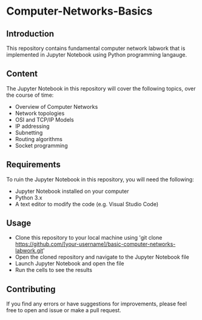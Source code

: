 # Computer-Networks-Basics

## Introduction

This repository contains fundamental computer network labwork that is implemented in Jupyter Notebook using Python programming langauge.


## Content

The Jupyter Notebook in this repository will cover the following topics, over the course of time:
- Overview of Computer Networks
- Network topologies
- OSI and TCP/IP Models
- IP addressing
- Subnetting
- Routing algorithms
- Socket programming

## Requirements

To ruin the Jupyter Notebook in this repository, you will need the following:
- Jupyter Notebook installed on your computer
- Python 3.x 
- A text editor to modify the code (e.g. Visual Studio Code)

## Usage

- Clone this repository to your local machine using 'git clone https://github.com/[your-username]/basic-computer-networks-labwork.git'
- Open the cloned repository and navigate to the Jupyter Notebook file
- Launch Jupyter Notebook and open the file
- Run the cells to see the results

## Contributing

If you find any errors or have suggestions for improvements, please feel free to open and issue or make a pull request.

